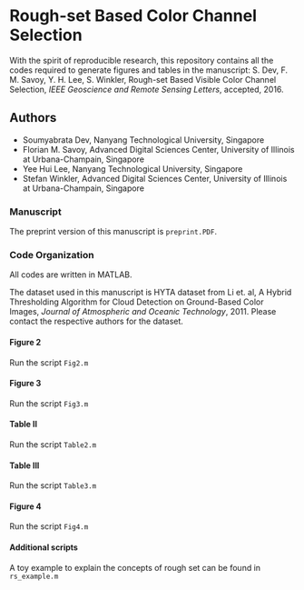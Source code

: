# Rough-set Based Color Channel Selection

With the spirit of reproducible research, this repository contains all the codes required to generate figures and tables in the manuscript: S. Dev, F. M. Savoy, Y. H. Lee, S. Winkler, Rough-set Based Visible Color Channel Selection, *IEEE Geoscience and Remote Sensing Letters*, accepted, 2016. 

## Authors
* Soumyabrata Dev, Nanyang Technological University, Singapore
* Florian M. Savoy, Advanced Digital Sciences Center, University of Illinois at Urbana-Champain, Singapore
* Yee Hui Lee, Nanyang Technological University, Singapore
* Stefan Winkler, Advanced Digital Sciences Center, University of Illinois at Urbana-Champain, Singapore

### Manuscript
The preprint version of this manuscript is `preprint.PDF`. 

### Code Organization
All codes are written in MATLAB. 

The dataset used in this manuscript is HYTA dataset from Li et. al, A Hybrid Thresholding Algorithm for Cloud Detection on Ground-Based Color Images, *Journal of Atmospheric and Oceanic Technology*, 2011. Please contact the respective authors for the dataset.

#### Figure 2
Run the script `Fig2.m`

#### Figure 3
Run the script `Fig3.m`

#### Table II
Run the script `Table2.m`

#### Table III
Run the script `Table3.m`

#### Figure 4
Run the script `Fig4.m`

#### Additional scripts
A toy example to explain the concepts of rough set can be found in `rs_example.m`
 
